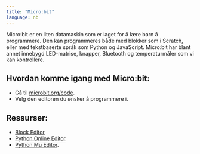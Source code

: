 ```yaml
---
title: "Micro:bit"
language: nb
---
```


Micro:bit er en liten datamaskin som er laget for å lære barn å programmere. Den
kan programmeres både med blokker som i Scratch, eller med tekstbaserte språk
som Python og JavaScript. Micro:bit har blant annet innebygd LED-matrise,
knapper, Bluetooth og temperaturmåler som vi kan kontrollere.

## Hvordan komme igang med Micro:bit:

- Gå til [microbit.org/code](https://www.microbit.org/no/code).
- Velg den editoren du ønsker å programmere i.

## Ressurser:

- [Block Editor](https://makecode.microbit.org)
- [Python Online Editor](http://python.microbit.org)
- [Python Mu Editor](http://codewith.mu/).
